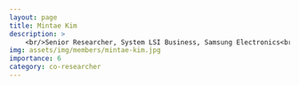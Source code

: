 ```yaml
---
layout: page
title: Mintae Kim
description: >
    <br/>Senior Researcher, System LSI Business, Samsung Electronics<br/>Ph.D. Electrical and Computing Engineering<br/>wkd2749@korea.ac.kr
img: assets/img/members/mintae-kim.jpg
importance: 6
category: co-researcher
---
```

